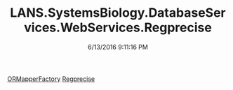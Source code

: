 ﻿---
title: LANS.SystemsBiology.DatabaseServices.WebServices.Regprecise
date: 6/13/2016 9:11:16 PM
---

[ORMapperFactory](T-LANS.SystemsBiology.DatabaseServices.WebServices.Regprecise.ORMapperFactory.html)
[Regprecise](T-LANS.SystemsBiology.DatabaseServices.WebServices.Regprecise.Regprecise.html)
